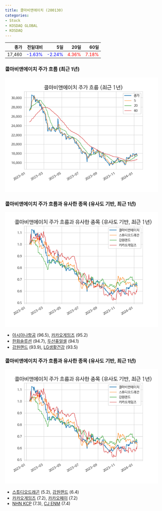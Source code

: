 ```yaml
---
title: 콜마비앤에이치 (200130)
categories:
- Stock
- KOSDAQ GLOBAL
- KOSDAQ
---
```


|종가|전일대비|5일|20일|60일|
|---:|-------:|--:|---:|---:|
|17,460|<span style="color: blue">-1.63%</span>|<span style="color: blue">-2.24%</span>|<span style="color: red">4.36%</span>|<span style="color: red">7.18%</span>|

<!-- more -->
### 콜마비앤에이치 주가 흐름 (최근 1년)
![200130](/assets/images/stock/200130.png)


### 콜마비앤에이치 주가 흐름과 유사한 종목 (유사도 기반, 최근 1년)
![200130](/assets/images/stock/200130_sim.png)

- [아시아나항공](/020560/) (96.5), [카카오게임즈](/293490/) (95.2)
- [한화솔루션](/009830/) (94.7), [두산퓨얼셀](/336260/) (94.1)
- [강원랜드](/035250/) (93.9), [LG생활건강](/051900/) (93.5)


### 콜마비앤에이치 주가 흐름과 유사한 종목 (유사도 기반, 최근 1년)
![200130](/assets/images/stock/200130_sim.png)

- [스튜디오드래곤](/253450/) (5.2), [강원랜드](/035250/) (6.4)
- [카카오게임즈](/293490/) (7.2), [카카오페이](/377300/) (7.2)
- [NHN KCP](/060250/) (7.3), [CJ ENM](/035760/) (7.4)